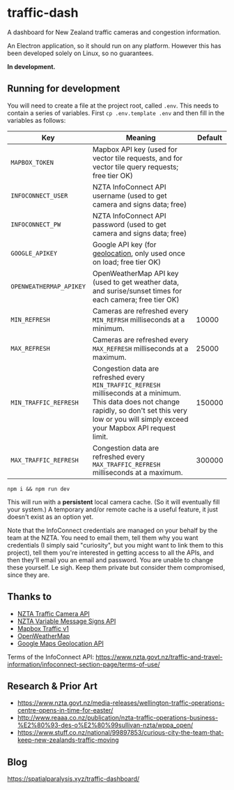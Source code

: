 # traffic-dash

A dashboard for New Zealand traffic cameras and congestion information.

An Electron application, so it should run on any platform. However this has been developed solely on Linux, so no guarantees.

**In development.**

## Running for development

You will need to create a file at the project root, called `.env`. This needs to contain a series of variables. First `cp .env.template .env` and then fill in the variables as follows:

| Key                     	| Meaning                                                                                                                                                                                                     	| Default 	|
|-------------------------	|-------------------------------------------------------------------------------------------------------------------------------------------------------------------------------------------------------------	|---------	|
| `MAPBOX_TOKEN`          	| Mapbox API key (used for vector tile requests, and for vector tile query requests; free tier OK)                                                                                                            	|         	|
| `INFOCONNECT_USER`      	| NZTA InfoConnect API username (used to get camera and signs data; free)                                                                                                                                     	|         	|
| `INFOCONNECT_PW`        	| NZTA InfoConnect API password (used to get camera and signs data; free)                                                                                                                                     	|         	|
| `GOOGLE_APIKEY`         	| Google API key (for [geolocation](https://developers.google.com/maps/documentation/geolocation/intro), only used once on load; free tier OK)                                                                                                                                      	|         	|
| `OPENWEATHERMAP_APIKEY` 	| OpenWeatherMap API key (used to get weather data, and surise/sunset times for each camera; free tier OK)                                                                                                    	|         	|
| `MIN_REFRESH`           	| Cameras are refreshed every `MIN_REFRSH` milliseconds at a minimum.                                                                                                                                         	| 10000   	|
| `MAX_REFRESH`           	| Cameras are refreshed every `MAX_REFRESH` milliseconds at a maximum.                                                                                                                                        	| 25000   	|
| `MIN_TRAFFIC_REFRESH`   	| Congestion data are refreshed every `MIN_TRAFFIC_REFRESH` milliseconds at a minimum. This data does not change rapidly, so don't set this very low or you will simply exceed your Mapbox API request limit. 	| 150000  	|
| `MAX_TRAFFIC_REFRESH`   	| Congestion data are refreshed every `MAX_TRAFFIC_REFRESH` milliseconds at a maximum.                                                                                                                        	| 300000  	|

`npm i && npm run dev`

This will run with a **persistent** local camera cache. (So it will eventually fill your system.) A temporary and/or remote cache is a useful feature, it just doesn't exist as an option yet.

Note that the InfoConnect credentials are managed on your behalf by the team at the NZTA. You need to email them, tell them why you want credentials (I simply said "curiosity", but you might want to link them to this project), tell them you're interested in getting access to all the APIs, and then they'll email you an email and password. You are unable to change these yourself. Le sigh. Keep them private but consider them compromised, since they are.

## Thanks to

- [NZTA Traffic Camera API](https://www.nzta.govt.nz/traffic-and-travel-information/infoconnect-section-page/about-the-apis/traffic-cameras/)
- [NZTA Variable Message Signs API](https://www.nzta.govt.nz/traffic-and-travel-information/infoconnect-section-page/about-the-apis/auckland-traffic-api/)
- [Mapbox Traffic v1](https://www.mapbox.com/vector-tiles/mapbox-traffic-v1/)
- [OpenWeatherMap](https://openweathermap.org/)
- [Google Maps Geolocation API](https://developers.google.com/maps/documentation/geolocation/intro)

Terms of the InfoConnect API: https://www.nzta.govt.nz/traffic-and-travel-information/infoconnect-section-page/terms-of-use/

## Research & Prior Art

- https://www.nzta.govt.nz/media-releases/wellington-traffic-operations-centre-opens-in-time-for-easter/
- http://www.reaaa.co.nz/publication/nzta-traffic-operations-business-%E2%80%93-des-o%E2%80%99sullivan-nzta/wppa_open/
- https://www.stuff.co.nz/national/99897853/curious-city-the-team-that-keep-new-zealands-traffic-moving

## Blog

https://spatialparalysis.xyz/traffic-dashboard/
